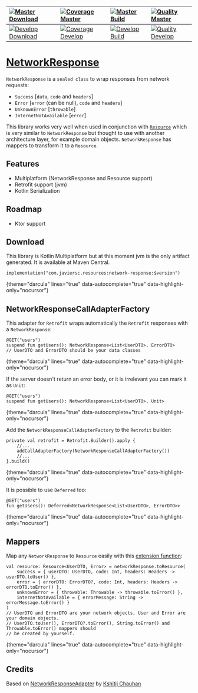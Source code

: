| [![Master Download](https://img.shields.io/maven-central/v/com.javiersc.resources/network-response?label=Master)](https://repo1.maven.org/maven2/com/javiersc/resources/network-response/)                                                                          | [![Coverage Master](https://img.shields.io/codecov/c/github/JavierSegoviaCordoba/NetworkResponse/master?label=Coverage&logo=codecov&logoColor=white)](https://codecov.io/gh/JavierSegoviaCordoba/NetworkResponse/branch/master)    | [![Master Build](https://img.shields.io/github/workflow/status/JavierSegoviaCordoba/NetworkResponse/Master/master?label=Build&logo=GitHub)](https://github.com/JavierSegoviaCordoba/NetworkResponse/actions?query=workflow%3AMaster/master)      | [![Quality Master](https://img.shields.io/codacy/grade/be9b2f773c72435a87809cc31bae3df9/master?label=Code%20quality&logo=codacy&logoColor=white)](https://app.codacy.com/manual/JavierSegoviaCordoba/NetworkResponse/dashboard?bid=17394400)   |
| :------------------------------------------------------------------------------------------------------------------------------------------------------------------------------------------------------------------------------------------------------------------ | :--------------------------------------------------------------------------------------------------------------------------------------------------------------------------------------------------------------------------------- | :----------------------------------------------------------------------------------------------------------------------------------------------------------------------------------------------------------------------------------------------- | :----------------------------------------------------------------------------------------------------------------------------------------------------------------------------------------------------------------------------------------------|
| [![Develop Download](https://img.shields.io/nexus/s/com.javiersc.resources/network-response?server=https%3A%2F%2Foss.sonatype.org%2F&label=Develop&color=orange)](https://oss.sonatype.org/content/repositories/snapshots/com/javiersc/resources/network-response/) | [![Coverage Develop](https://img.shields.io/codecov/c/github/JavierSegoviaCordoba/NetworkResponse/develop?label=Coverage&logo=codecov&logoColor=white)](https://codecov.io/gh/JavierSegoviaCordoba/NetworkResponse/branch/develop) | [![Develop Build](https://img.shields.io/github/workflow/status/JavierSegoviaCordoba/NetworkResponse/Develop/develop?label=Build&logo=GitHub)](https://github.com/JavierSegoviaCordoba/NetworkResponse/actions?query=workflow%3ADevelop/develop) | [![Quality Develop](https://img.shields.io/codacy/grade/be9b2f773c72435a87809cc31bae3df9/develop?label=Code%20quality&logo=codacy&logoColor=white)](https://app.codacy.com/manual/JavierSegoviaCordoba/NetworkResponse/dashboard?bid=17394399) |

# [NetworkResponse](/networkResponse/src/commonMain/kotlin/com/javiersc/resources/networkResponse/NetworkResponse.kt)

`NetworkResponse` is a `sealed class` to wrap responses from network requests:
  - `Success` [`data`, `code` and `headers`]
  - `Error` [`error` (can be null), `code` and `headers`]
  - `UnknownError` [`throwable`]
  - `InternetNotAvailable` [`error`]

This library works very well when used in conjunction with 
[`Resource`](https://github.com/JavierSegoviaCordoba/Resource) which is very similar
to `NetworkResponse` but thought to use with another architecture layer, for example domain objects.
`NetworkResponse` has mappers to transform it to a `Resource`.

## Features
  -  Multiplatform (NetworkResponse and Resource support)
  -  Retrofit support (jvm)
  -  Kotlin Serialization
  
## Roadmap
  - Ktor support

## Download

This library is Kotlin Multiplatform but at this moment jvm is the only artifact generated. It is 
available at Maven Central.

```run-kotlin
implementation("com.javiersc.resources:network-response:$version")
``` 
{theme="darcula" lines="true" data-autocomplete="true" data-highlight-only="nocursor"}
     
## NetworkResponseCallAdapterFactory

This adapter for `Retrofit` wraps automatically the `Retrofit` responses with a `NetworkResponse`:

```run-kotlin
@GET("users")
suspend fun getUsers(): NetworkResponse<List<UserDTO>, ErrorDTO>
// UserDTO and ErrorDTO should be your data classes
``` 
{theme="darcula" lines="true" data-autocomplete="true" data-highlight-only="nocursor"}

If the server doesn't return an error body, or it is irrelevant you can mark it as `Unit`:

```run-kotlin
@GET("users")
suspend fun getUsers(): NetworkResponse<List<UserDTO>, Unit>
``` 
{theme="darcula" lines="true" data-autocomplete="true" data-highlight-only="nocursor"}

Add the `NetworkResponseCallAdapterFactory` to the `Retrofit` builder:

```run-kotlin
private val retrofit = Retrofit.Builder().apply {
    //...
    addCallAdapterFactory(NetworkResponseCallAdapterFactory())
    //...
}.build()
``` 
{theme="darcula" lines="true" data-autocomplete="true" data-highlight-only="nocursor"}

It is possible to use `Deferred` too:

```run-kotlin
@GET("users")
fun getUsers(): Deferred<NetworkResponse<List<UserDTO>, ErrorDTO>>
``` 
{theme="darcula" lines="true" data-autocomplete="true" data-highlight-only="nocursor"}

## Mappers

Map any `NetworkResponse` to `Resource` easily with this
[extension function](/networkResponse/src/commonMain/kotlin/com/javiersc/resources/networkResponse/extensions/NetworkResponse.kt):

```run-kotlin
val resource: Resource<UserDTO, Error> = networkResponse.toResource(
    success = { userDTO: UserDTO, code: Int, headers: Headers -> userDTO.toUser() },
    error = { errorDTO: ErrorDTO?, code: Int, headers: Headers -> errorDTO.toError() },
    unknownError = { throwable: Throwable -> throwable.toError() },
    internetNotAvailable = { errorMessage: String -> errorMessage.toError() }
)
// UserDTO and ErrorDTO are your network objects, User and Error are your domain objects.
// UserDTO.toUser(), ErrorDTO?.toError(), String.toError() and Throwable.toError() mappers should 
// be created by yourself.
``` 
{theme="darcula" lines="true" data-autocomplete="true" data-highlight-only="nocursor"}

## Credits
Based on [NetworkResponseAdapter](https://github.com/haroldadmin/NetworkResponseAdapter)
by [Kshitij Chauhan](https://github.com/haroldadmin)
